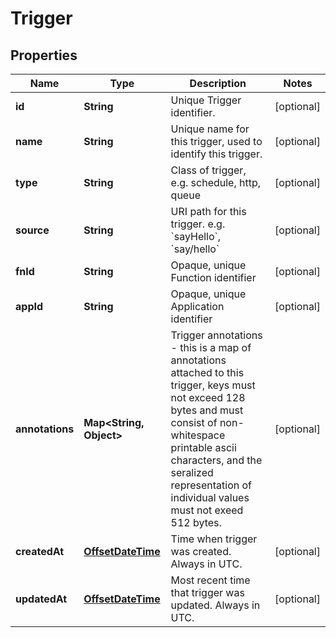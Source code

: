 
# Trigger

## Properties
Name | Type | Description | Notes
------------ | ------------- | ------------- | -------------
**id** | **String** | Unique Trigger identifier. |  [optional]
**name** | **String** | Unique name for this trigger, used to identify this trigger. |  [optional]
**type** | **String** | Class of trigger, e.g. schedule, http, queue |  [optional]
**source** | **String** | URI path for this trigger. e.g. &#x60;sayHello&#x60;, &#x60;say/hello&#x60; |  [optional]
**fnId** | **String** | Opaque, unique Function identifier |  [optional]
**appId** | **String** | Opaque, unique Application identifier |  [optional]
**annotations** | **Map&lt;String, Object&gt;** | Trigger annotations - this is a map of annotations attached to this trigger, keys must not exceed 128 bytes and must consist of non-whitespace printable ascii characters, and the seralized representation of individual values must not exeed 512 bytes. |  [optional]
**createdAt** | [**OffsetDateTime**](OffsetDateTime.md) | Time when trigger was created. Always in UTC. |  [optional]
**updatedAt** | [**OffsetDateTime**](OffsetDateTime.md) | Most recent time that trigger was updated. Always in UTC. |  [optional]



